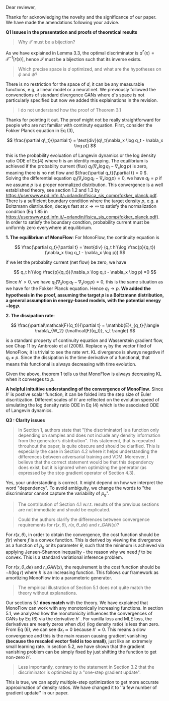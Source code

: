 Dear reviewer,

Thanks for acknowledging the novelty and the significance of our paper. We have made the amendations following your advice. 

**Q1 Issues in the presentation and proofs of theoretical results**
>Why $\mathcal{T}$ must be a bijection?

As we have explained in Lemma 3.3, the optimal discriminator is $d^\ast(x) = \mathcal{T}^{-1}[r(x)]$, hence $\mathcal{T}$ must be a bijection such that its 
inverse exists.

>Which precise space is $d$ optimized, and what are the hypotheses on $\phi$ and $\psi$?

There is no restriction for the space of $d$, it can be any measurable functions, 
e.g, a linear model or a neural net. We previously followed the convenctions of standard divergence GANs where $d$'s space is not particularly specified 
but now we added this explainations in the revision. 

>I do not understand how the proof of Theorem 3.1

Thanks for pointing it out. The proof might not be really straightforward for people who are not familiar with continuty equation. 
First, consider the Fokker Planck equation in Eq (3),

$$
\frac{\partial q\_t}{\partial t} = \text{div}(q\_t(\nabla_x \log q_t - \nabla_x \log p)) 
$$

this is the probability evoluation of Langevin dynamics or the log density ratio ODE of Eq(4) where $h$ is an identity mapping. 
The equilibrium is achieved if the probabilty current (flux) $q_t(\nabla_x \log q_t - \nabla_x \log p)$ is zero, 
meaning there is no net flow and $\frac{\partial q_t}{\partial t} = 0 $. Solving the differential equation $q_t(\nabla_x \log q_t - \nabla_x \log p)=0$, 
we have $q_t=p$ if we assume $p$ is a proper normalized distribution. This convergence is a well established theory, see section 1.2 and 1.3 by https://userswww.pd.infn.it/~orlandin/fisica_sis_comp/fokker_planck.pdf. There is a sufficient boundary condition where the target density $p$, e.g. a Boltzmann distribution,  decays fast at $x \to \infty$ to satisfy the normalization condition (Eq 1.85 in https://userswww.pd.infn.it/~orlandin/fisica_sis_comp/fokker_planck.pdf). In order to satisfy the boundary condtion, probability current must be uniformly zero everywhere at equilibrium. 

**1. The equilibrium of MonoFlow**:
For MonoFlow, the continuity equation is 

$$
\frac{\partial q_t}{\partial t} = \text{div} (q_t h'(\log \frac{p}{q_t})(\nabla_x \log q_t - \nabla_x \log p))
$$

if we let the probablity current (net flow) be zero, we have 

$$
q_t h'(\log \frac{p}{q_t})(\nabla_x \log q_t - \nabla_x \log p) =0
$$

Since $h' > 0$, we have $q_t (\nabla_x \log q_t - \nabla_x \log p) =0$, this is the same situation as we have for the Fokker Planck equation. 
Hence $q_t \to p$.
**We added the hypothesis in the proof, assuming the target $p$ is a Boltzmann distribution, a general assumption in energy-based models, with the potential energy $-\log p$**.

**2. The dissipation rate**:

$$
\frac{\partial\mathcal{F}(q_t)}{\partial t} = \mathbb{E}\_{q_t}{\langle \nabla\_{W_2} {\mathcal{F}(q_t)}, v_t \rangle}
$$

is a standard property of continuity equation and Wasserstein gradient flow, see Chap 11 by Ambrosio et al (2008). Replace $v_t$ by the vector filed of MonoFlow, it is trivial to see the rate wrt. KL divergence is always negative if $q_t \neq p$. Since the dissipation is the time derivative of a functional, that means this functional is always decreasing with time evolution. 

Given the above, theorem 1 tells us that MonoFlow is always decreasing KL when it converges to $p$.

**A helpful inituitive understanding of the convergence of MonoFlow**.
Since $h'$ is postive scalar function, it can be folded into the step size of Euler discritization. Different scales of $h'$ are reflected on the evolution speed of simulating the log density ratio ODE in Eq (4) which is the associated ODE of Langevin dynamics.

**Q3 : Clarity issues**

>In Section 1, authors state that "[the discriminator] is a function only depending on samples  and does not include any density information from the generator’s distribution". This statement, that is repeated throuhout the paper, is quite obscure and should be clarified. This is especially the case in Section 4.2 where it helps understanding the differences between adversarial training and VDM. Moreover, I believe that the correct statement would be that this dependency does exist, but it is ignored when optimizing the generator (as expressed by the stop gradient operator of Section 4.3).

Yes, your understanding is correct. It might depend on how we interpret the word "dependency". To avoid ambiguity, we change the words to "the discriminator cannot capture the variability of $p_g$". 

>The contribution of Section 4.1 w.r.t. results of the previous sections are not immediate and should be explicated.


>Could the authors clarify the differences between convergence requirements for $r(x , \theta)$,  $r(x , \theta\_{de})$ and $r\_{GAN}(x)$?

For $r(x , \theta)$, in order to obtain the convergence, the cost function should be $f(r)$ where $f$ is a convex function. This is derived by viewing the divergence as a function of $p_g$ or its parameter $\theta$, such that the minimum is achieved via applying Jensen-Shannon inequality - the reason why we need $f$ to be convex. This is a standard variational inference problem.

For $r(x , \theta\_{de})$ and $r\_{GAN}(x)$, the requirement is the cost function should be $-h(\log r)$ where $h$ is an increasing function. This follows our framework as amortizing MonoFlow into a parameteric generator.

>The empirical illustration of Section 5.1 does not quite match the theory without explanations.

Our sections 5.1 **does match** with the theory. We have explained that MonoFlow can work with any monotonically increasing functions. In section 5.1, 
we analyzed how the monotonicity influences the convergences of GANs by Eq (6) via the derivative $h'$ . For vanilla loss and MLE loss, the derivatives are nearly zeros when $d(x)$ (log density ratio) is less than zero. From Eq (6), we can see $\mathrm{d}x_t \approx 0$ because $h'\approx 0$. This means a slow convergence and this is the main reason causing gradient vanishing **(because the rescaled vector field is too small)**, just like an extremely small learning rate. In section 5.2, we have shown that the gradient vanishing problem can be simply fixed by just shifting the function to get non-zero $h'$.

>Less importantly, contrary to the statement in Section 3.2 that the discriminator is optimized by a "one-step gradient update".
>
This is true, we can apply multiple-step optimization to get more accurate approximation of density ratios. We have changed it to ''a few number of gradient update'' in our paper.



